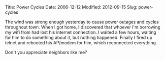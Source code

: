 Title: Power Cycles
Date: 2006-12-12
Modified: 2012-09-15
Slug: power-cycles

The wind was strong enough yesterday to cause power outages and cycles throughout town. When I got home, I discovered that whoever I'm borrowing my wifi from had lost his internet connection. I waited a few hours, waiting for him to do something about it, but nothing happened. Finally I fired up telnet and rebooted his AP/modem for him, which reconnected everything.

Don't you appreciate neighbors like me?
